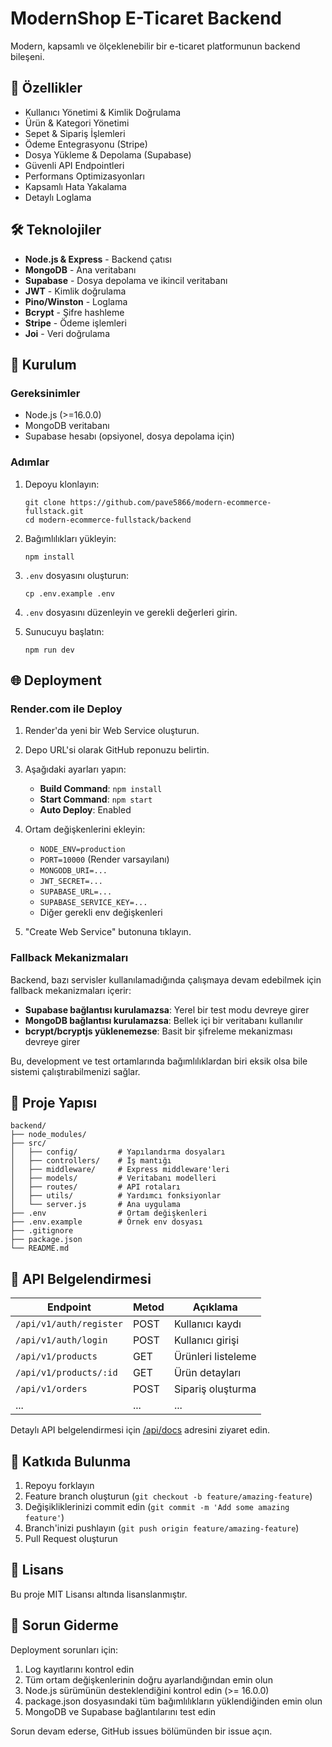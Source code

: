 # ModernShop E-Ticaret Backend

Modern, kapsamlı ve ölçeklenebilir bir e-ticaret platformunun backend bileşeni.

## 🚀 Özellikler

- Kullanıcı Yönetimi & Kimlik Doğrulama
- Ürün & Kategori Yönetimi
- Sepet & Sipariş İşlemleri
- Ödeme Entegrasyonu (Stripe)
- Dosya Yükleme & Depolama (Supabase)
- Güvenli API Endpointleri
- Performans Optimizasyonları
- Kapsamlı Hata Yakalama
- Detaylı Loglama

## 🛠️ Teknolojiler

- **Node.js & Express** - Backend çatısı
- **MongoDB** - Ana veritabanı
- **Supabase** - Dosya depolama ve ikincil veritabanı
- **JWT** - Kimlik doğrulama
- **Pino/Winston** - Loglama
- **Bcrypt** - Şifre hashleme
- **Stripe** - Ödeme işlemleri
- **Joi** - Veri doğrulama

## 🔧 Kurulum

### Gereksinimler

- Node.js (>=16.0.0)
- MongoDB veritabanı
- Supabase hesabı (opsiyonel, dosya depolama için)

### Adımlar

1. Depoyu klonlayın:
   ```
   git clone https://github.com/pave5866/modern-ecommerce-fullstack.git
   cd modern-ecommerce-fullstack/backend
   ```

2. Bağımlılıkları yükleyin:
   ```
   npm install
   ```

3. `.env` dosyasını oluşturun:
   ```
   cp .env.example .env
   ```

4. `.env` dosyasını düzenleyin ve gerekli değerleri girin.

5. Sunucuyu başlatın:
   ```
   npm run dev
   ```

## 🌐 Deployment

### Render.com ile Deploy

1. Render'da yeni bir Web Service oluşturun.
2. Depo URL'si olarak GitHub reponuzu belirtin.
3. Aşağıdaki ayarları yapın:
   - **Build Command**: `npm install`
   - **Start Command**: `npm start`
   - **Auto Deploy**: Enabled

4. Ortam değişkenlerini ekleyin:
   - `NODE_ENV=production`
   - `PORT=10000` (Render varsayılanı)
   - `MONGODB_URI=...`
   - `JWT_SECRET=...`
   - `SUPABASE_URL=...`
   - `SUPABASE_SERVICE_KEY=...`
   - Diğer gerekli env değişkenleri

5. "Create Web Service" butonuna tıklayın.

### Fallback Mekanizmaları

Backend, bazı servisler kullanılamadığında çalışmaya devam edebilmek için fallback mekanizmaları içerir:

- **Supabase bağlantısı kurulamazsa**: Yerel bir test modu devreye girer
- **MongoDB bağlantısı kurulamazsa**: Bellek içi bir veritabanı kullanılır
- **bcrypt/bcryptjs yüklenemezse**: Basit bir şifreleme mekanizması devreye girer

Bu, development ve test ortamlarında bağımlılıklardan biri eksik olsa bile sistemi çalıştırabilmenizi sağlar.

## 📁 Proje Yapısı

```
backend/
├── node_modules/
├── src/
│   ├── config/         # Yapılandırma dosyaları
│   ├── controllers/    # İş mantığı
│   ├── middleware/     # Express middleware'leri
│   ├── models/         # Veritabanı modelleri
│   ├── routes/         # API rotaları
│   ├── utils/          # Yardımcı fonksiyonlar
│   └── server.js       # Ana uygulama
├── .env                # Ortam değişkenleri
├── .env.example        # Örnek env dosyası
├── .gitignore
├── package.json
└── README.md
```

## 📝 API Belgelendirmesi

| Endpoint | Metod | Açıklama |
|----------|-------|----------|
| `/api/v1/auth/register` | POST | Kullanıcı kaydı |
| `/api/v1/auth/login` | POST | Kullanıcı girişi |
| `/api/v1/products` | GET | Ürünleri listeleme |
| `/api/v1/products/:id` | GET | Ürün detayları |
| `/api/v1/orders` | POST | Sipariş oluşturma |
| ... | ... | ... |

Detaylı API belgelendirmesi için [/api/docs](http://localhost:5000/api/docs) adresini ziyaret edin.

## 🤝 Katkıda Bulunma

1. Repoyu forklayın
2. Feature branch oluşturun (`git checkout -b feature/amazing-feature`)
3. Değişikliklerinizi commit edin (`git commit -m 'Add some amazing feature'`)
4. Branch'inizi pushlayın (`git push origin feature/amazing-feature`)
5. Pull Request oluşturun

## 📜 Lisans

Bu proje MIT Lisansı altında lisanslanmıştır.

## 🚨 Sorun Giderme

Deployment sorunları için:

1. Log kayıtlarını kontrol edin
2. Tüm ortam değişkenlerinin doğru ayarlandığından emin olun
3. Node.js sürümünün desteklendiğini kontrol edin (>= 16.0.0)
4. package.json dosyasındaki tüm bağımlılıkların yüklendiğinden emin olun
5. MongoDB ve Supabase bağlantılarını test edin

Sorun devam ederse, GitHub issues bölümünden bir issue açın.
